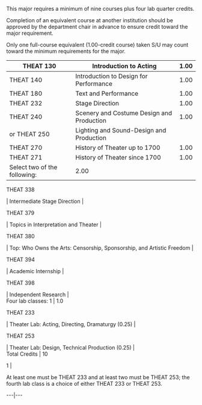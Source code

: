

This major requires a minimum of nine courses plus four lab quarter credits.

Completion of an equivalent course at another institution should be approved by the department chair in advance to ensure credit toward the major requirement.

Only one full-course equivalent (1.00-credit course) taken S/U may count toward the minimum requirements for the major.

THEAT 130  |  Introduction to Acting  |  1.00  
---|---|---  
THEAT 140  |  Introduction to Design for Performance  |  1.00  
THEAT 180  |  Text and Performance  |  1.00  
THEAT 232  |  Stage Direction  |  1.00  
THEAT 240  |  Scenery and Costume Design and Production  |  1.00  
or THEAT 250  |  Lighting and Sound-Design and Production  
THEAT 270  |  History of Theater up to 1700  |  1.00  
THEAT 271  |  History of Theater since 1700  |  1.00  
Select two of the following:  |  2.00  
  
THEAT 338

|  Intermediate Stage Direction  |  
  
THEAT 379

|  Topics in Interpretation and Theater  |  
  
THEAT 380

|  Top: Who Owns the Arts: Censorship, Sponsorship, and Artistic Freedom  |  
  
THEAT 394

|  Academic Internship  |  
  
THEAT 398

|  Independent Research  |  
Four lab classes:  1  |  1.0  
  
THEAT 233

|  Theater Lab: Acting, Directing, Dramaturgy (0.25)  |  
  
THEAT 253

|  Theater Lab: Design, Technical Production (0.25)  |  
Total Credits  |  10  
  
1  |

At least one must be THEAT 233 and at least two must be THEAT 253; the fourth lab class is a choice of either THEAT 233 or THEAT 253.  
  
---|---

